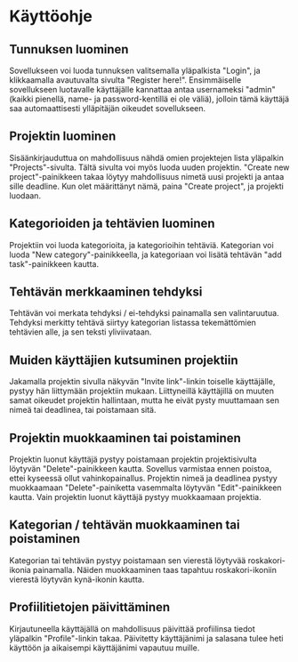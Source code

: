 # Käyttöohje

## Tunnuksen luominen

Sovellukseen voi luoda tunnuksen valitsemalla yläpalkista "Login", ja klikkaamalla avautuvalta sivulta "Register here!". Ensimmäiselle sovellukseen luotavalle käyttäjälle kannattaa antaa usernameksi "admin" (kaikki pienellä, name- ja password-kentillä ei ole väliä), jolloin tämä käyttäjä saa automaattisesti ylläpitäjän oikeudet sovellukseen.

## Projektin luominen

Sisäänkirjauduttua on mahdollisuus nähdä omien projektejen lista yläpalkin "Projects"-sivulta. Tältä sivulta voi myös luoda uuden projektin. "Create new project"-painikkeen takaa löytyy mahdollisuus nimetä uusi projekti ja antaa sille deadline. Kun olet määrittänyt nämä, paina "Create project", ja projekti luodaan.

## Kategorioiden ja tehtävien luominen

Projektiin voi luoda kategorioita, ja kategorioihin tehtäviä. Kategorian voi luoda "New category"-painikkeella, ja kategoriaan voi lisätä tehtävän "add task"-painikkeen kautta.

## Tehtävän merkkaaminen tehdyksi

Tehtävän voi merkata tehdyksi / ei-tehdyksi painamalla sen valintaruutua. Tehdyksi merkitty tehtävä siirtyy kategorian listassa tekemättömien tehtävien alle, ja sen teksti yliviivataan.

## Muiden käyttäjien kutsuminen projektiin

Jakamalla projektin sivulla näkyvän "Invite link"-linkin toiselle käyttäjälle, pystyy hän liittymään projektiin mukaan. Liittyneillä käyttäjillä on muuten samat oikeudet projektin hallintaan, mutta he eivät pysty muuttamaan sen nimeä tai deadlinea, tai poistamaan sitä.

## Projektin muokkaaminen tai poistaminen

Projektin luonut käyttäjä pystyy poistamaan projektin projektisivulta löytyvän "Delete"-painikkeen kautta. Sovellus varmistaa ennen poistoa, ettei kyseessä ollut vahinkopainallus. Projektin nimeä ja deadlinea pystyy muokkaamaan "Delete"-painiketta vasemmalta löytyvän "Edit"-painikkeen kautta. Vain projektin luonut käyttäjä pystyy muokkaamaan projektia.

## Kategorian / tehtävän muokkaaminen tai poistaminen

Kategorian tai tehtävän pystyy poistamaan sen vierestä löytyvää roskakori-ikonia painamalla. Näiden muokkaaminen taas tapahtuu roskakori-ikoniin vierestä löytyvän kynä-ikonin kautta.

## Profiilitietojen päivittäminen

Kirjautuneella käyttäjällä on mahdollisuus päivittää profiilinsa tiedot yläpalkin "Profile"-linkin takaa. Päivitetty käyttäjänimi ja salasana tulee heti käyttöön ja aikaisempi käyttäjänimi vapautuu muille.

